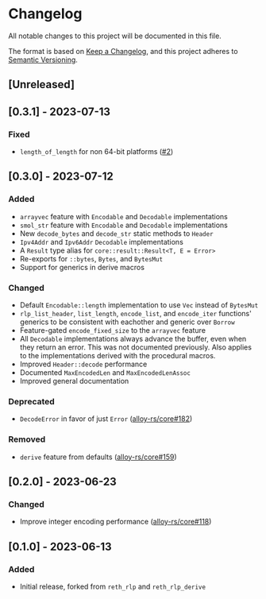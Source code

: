 # Changelog

All notable changes to this project will be documented in this file.

The format is based on [Keep a Changelog](https://keepachangelog.com/en/1.1.0/),
and this project adheres to [Semantic Versioning](https://semver.org/spec/v2.0.0.html).

## [Unreleased]

## [0.3.1] - 2023-07-13

### Fixed

- `length_of_length` for non 64-bit platforms ([#2])

[#2]: https://github.com/alloy-rs/rlp/pull/2

## [0.3.0] - 2023-07-12

### Added

- `arrayvec` feature with `Encodable` and `Decodable` implementations
- `smol_str` feature with `Encodable` and `Decodable` implementations
- New `decode_bytes` and `decode_str` static methods to `Header`
- `Ipv4Addr` and `Ipv6Addr` `Decodable` implementations
- A `Result` type alias for `core::result::Result<T, E = Error>`
- Re-exports for `::bytes`, `Bytes`, and `BytesMut`
- Support for generics in derive macros

### Changed

- Default `Encodable::length` implementation to use `Vec` instead of `BytesMut`
- `rlp_list_header`, `list_length`, `encode_list`, and `encode_iter` functions'
  generics to be consistent with eachother and generic over `Borrow`
- Feature-gated `encode_fixed_size` to the `arrayvec` feature
- All `Decodable` implementations always advance the buffer, even when they
  return an error. This was not documented previously. Also applies to the
  implementations derived with the procedural macros.
- Improved `Header::decode` performance
- Documented `MaxEncodedLen` and `MaxEncodedLenAssoc`
- Improved general documentation

### Deprecated

- `DecodeError` in favor of just `Error` ([alloy-rs/core#182])

### Removed

- `derive` feature from defaults ([alloy-rs/core#159])

[alloy-rs/core#159]: https://github.com/alloy-rs/core/pull/159
[alloy-rs/core#182]: https://github.com/alloy-rs/core/pull/182

## [0.2.0] - 2023-06-23

### Changed

- Improve integer encoding performance ([alloy-rs/core#118])

[alloy-rs/core#118]: https://github.com/alloy-rs/core/pull/118

## [0.1.0] - 2023-06-13

### Added

- Initial release, forked from `reth_rlp` and `reth_rlp_derive`
